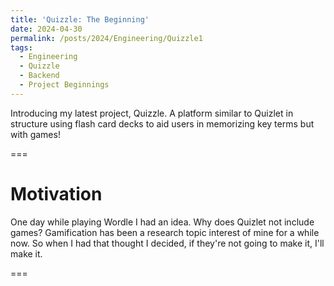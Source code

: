 ```yaml
---
title: 'Quizzle: The Beginning'
date: 2024-04-30
permalink: /posts/2024/Engineering/Quizzle1
tags:
  - Engineering
  - Quizzle
  - Backend
  - Project Beginnings 
---
```


Introducing my latest project, Quizzle. A platform similar to Quizlet in structure using flash card decks to aid users in memorizing key terms but with games!

===

Motivation
=====
One day while playing Wordle I had an idea. Why does Quizlet not include games? Gamification has been a research topic interest of mine for a while now. So when I had that thought I decided, if they're not going to make it, I'll make it.

===



